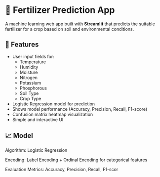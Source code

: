 # 🌱 Fertilizer Prediction App

A machine learning web app built with **Streamlit** that predicts the suitable fertilizer for a crop based on soil and environmental conditions.  

## 📌 Features
- User input fields for:
  - Temperature  
  - Humidity  
  - Moisture  
  - Nitrogen  
  - Potassium  
  - Phosphorous  
  - Soil Type  
  - Crop Type  
- Logistic Regression model for prediction  
- Shows model performance (Accuracy, Precision, Recall, F1-score)  
- Confusion matrix heatmap visualization  
- Simple and interactive UI

## 📈 Model

Algorithm: Logistic Regression

Encoding: Label Encoding + Ordinal Encoding for categorical features

Evaluation Metrics: Accuracy, Precision, Recall, F1-scor
